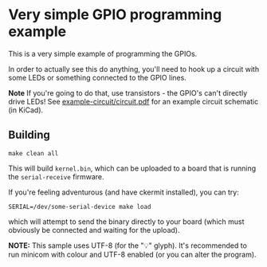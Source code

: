 # Very simple GPIO programming example

This is a very simple example of programming the GPIOs.

In order to actually see this do anything, you'll need to hook up a circuit with
some LEDs or something connected to the GPIO lines.

**Note** If you're going to do that, use transistors - the GPIO's can't directly
drive LEDs! See [example-circuit/circuit.pdf](example-circuit/circuit.pdf) for
an example circuit schematic (in KiCad).

## Building

```text
make clean all
```

This will build `kernel.bin`, which can be uploaded to a board that is running
the `serial-receive` firmware.

If you're feeling adventurous (and have ckermit installed), you can try:

```text
SERIAL=/dev/some-serial-device make load
```

which will attempt to send the binary directly to your board (which must
obviously be connected and waiting for the upload).

**NOTE:** This sample uses UTF-8 (for the "💡" glyph). It's recommended to run minicom with colour
and UTF-8 enabled (or you can alter the program).

